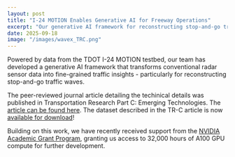 ```yaml
---
layout: post
title: "I-24 MOTION Enables Generative AI for Freeway Operations"
excerpt: "Our generative AI framework for reconstructing stop-and-go traffic waves is now published, with the dataset publicly available."
date: 2025-09-18
image: "/images/wavex_TRC.png"
---
```


Powered by data from the TDOT I-24 MOTION testbed, our team has developed a generative AI framework that transforms conventional radar sensor data into fine-grained traffic insights - particularly for reconstructing stop-and-go traffic waves.

The peer-reviewed journal article detailing the techinical details was published in Transportation Research Part C: Emerging Technologies. The [article can be found here](https://www.sciencedirect.com/science/article/pii/S0968090X25003171). The dataset described in the TR-C article is now [available for download](https://zenodo.org/records/17122740)!

Building on this work, we have recently received support from the [NVIDIA Academic Grant Program](https://www.nvidia.com/en-us/industries/higher-education-research/academic-grant-program/), granting us access to 32,000 hours of A100 GPU compute for further development.